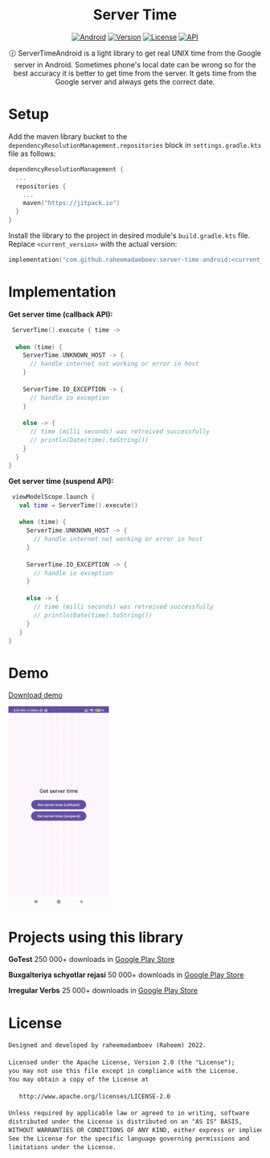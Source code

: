 <h1 align="center">Server Time</h1>

<p align="center">
  <a href="http://developer.android.com/index.html"><img alt="Android" src="https://img.shields.io/badge/platform-android-green.svg"/></a>
  <a href="https://jitpack.io/#raheemadamboev/server-time-android"><img alt="Version" src="https://jitpack.io/v/raheemadamboev/server-time-android.svg"/></a>
  <a href="https://opensource.org/licenses/Apache-2.0"><img alt="License" src="https://img.shields.io/badge/License-Apache%202.0-blue.svg"/></a>
  <a href="https://android-arsenal.com/api?level=21"><img alt="API" src="https://img.shields.io/badge/API-21%2B-brightgreen.svg?style=flat"/></a>
</p>

<p align="center">
🕜 ServerTimeAndroid is a light library to get real UNIX time from the Google server in Android. Sometimes phone's local date can be wrong so for the best accuracy it is better to get time from the server. It gets time from the Google server and always gets the correct date.
</p>

# Setup

Add the maven library bucket to the `dependencyResolutionManagement.repositories` block in `settings.gradle.kts` file as follows:
```kotlin
dependencyResolutionManagement {
  ...
  repositories {
    ...
    maven("https://jitpack.io")
  }
}
```

Install the library to the project in desired module's `build.gradle.kts` file. Replace `<current_version>` with the actual version:
```kotlin
implementation("com.github.raheemadamboev:server-time-android:<current_version>")
```

# Implementation

**Get server time (callback API):**
```kotlin
 ServerTime().execute { time ->
  
  when (time) {
    ServerTime.UNKNOWN_HOST -> { 
      // handle internet not working or error in host                      
    }

    ServerTime.IO_EXCEPTION -> { 
      // handle io exception                  
    }

    else -> { 
      // time (milli seconds) was retreived successfully
      // println(Date(time).toString())
    }
  }
}
```

**Get server time (suspend API):**
```kotlin
 viewModelScope.launch {
   val time = ServerTime().execute()
  
   when (time) {
     ServerTime.UNKNOWN_HOST -> { 
       // handle internet not working or error in host                      
     }

     ServerTime.IO_EXCEPTION -> { 
       // handle io exception                  
     }

     else -> { 
       // time (milli seconds) was retreived successfully
       // println(Date(time).toString())
     }
   }
}
```

# Demo

<a href="https://github.com/raheemadamboev/server-time-android/blob/master/extra/app-debug.apk">Download demo</a>

<img src="https://github.com/raheemadamboev/server-time-android/blob/master/extra/banner.gif" width="200" height="400">

# Projects using this library

**GoTest** 250 000+ downloads in <a href="https://play.google.com/store/apps/details?id=xyz.teamgravity.gotest">Google Play Store</a>

**Buxgalteriya schyotlar rejasi** 50 000+ downloads in <a href="https://play.google.com/store/apps/details?id=xyz.teamgravity.uzbekistanaccountingcode">Google Play Store</a>

**Irregular Verbs**  25 000+ downloads in <a href="https://play.google.com/store/apps/details?id=xyz.teamgravity.irregularverbs">Google Play Store</a>

# License

```xml
Designed and developed by raheemadamboev (Raheem) 2022.

Licensed under the Apache License, Version 2.0 (the "License");
you may not use this file except in compliance with the License.
You may obtain a copy of the License at

   http://www.apache.org/licenses/LICENSE-2.0

Unless required by applicable law or agreed to in writing, software
distributed under the License is distributed on an "AS IS" BASIS,
WITHOUT WARRANTIES OR CONDITIONS OF ANY KIND, either express or implied.
See the License for the specific language governing permissions and
limitations under the License.
```
